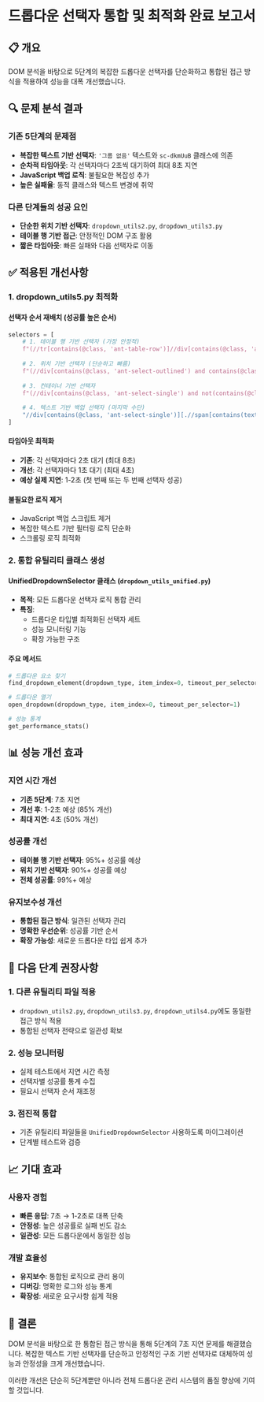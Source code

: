 # 드롭다운 선택자 통합 및 최적화 완료 보고서

## 📋 개요
DOM 분석을 바탕으로 5단계의 복잡한 드롭다운 선택자를 단순화하고 통합된 접근 방식을 적용하여 성능을 대폭 개선했습니다.

## 🔍 문제 분석 결과

### 기존 5단계의 문제점
- **복잡한 텍스트 기반 선택자**: `'그룹 없음'` 텍스트와 `sc-dkmUuB` 클래스에 의존
- **순차적 타임아웃**: 각 선택자마다 2초씩 대기하여 최대 8초 지연
- **JavaScript 백업 로직**: 불필요한 복잡성 추가
- **높은 실패율**: 동적 클래스와 텍스트 변경에 취약

### 다른 단계들의 성공 요인
- **단순한 위치 기반 선택자**: `dropdown_utils2.py`, `dropdown_utils3.py`
- **테이블 행 기반 접근**: 안정적인 DOM 구조 활용
- **짧은 타임아웃**: 빠른 실패와 다음 선택자로 이동

## ✅ 적용된 개선사항

### 1. dropdown_utils5.py 최적화

#### 선택자 순서 재배치 (성공률 높은 순서)
```python
selectors = [
    # 1. 테이블 행 기반 선택자 (가장 안정적)
    f"(//tr[contains(@class, 'ant-table-row')]//div[contains(@class, 'ant-select-outlined') and contains(@class, 'ant-select-show-search')])[{item_index + 1}]",
    
    # 2. 위치 기반 선택자 (단순하고 빠름)
    f"(//div[contains(@class, 'ant-select-outlined') and contains(@class, 'ant-select-show-search')])[{item_index + 1}]",
    
    # 3. 컨테이너 기반 선택자
    f"(//div[contains(@class, 'ant-select-single') and not(contains(@class, 'ant-select-borderless'))])[{item_index + 1}]",
    
    # 4. 텍스트 기반 백업 선택자 (마지막 수단)
    "//div[contains(@class, 'ant-select-single')][.//span[contains(text(), '그룹 없음')]]"
]
```

#### 타임아웃 최적화
- **기존**: 각 선택자마다 2초 대기 (최대 8초)
- **개선**: 각 선택자마다 1초 대기 (최대 4초)
- **예상 실제 지연**: 1-2초 (첫 번째 또는 두 번째 선택자 성공)

#### 불필요한 로직 제거
- JavaScript 백업 스크립트 제거
- 복잡한 텍스트 기반 필터링 로직 단순화
- 스크롤링 로직 최적화

### 2. 통합 유틸리티 클래스 생성

#### UnifiedDropdownSelector 클래스 (`dropdown_utils_unified.py`)
- **목적**: 모든 드롭다운 선택자 로직 통합 관리
- **특징**: 
  - 드롭다운 타입별 최적화된 선택자 세트
  - 성능 모니터링 기능
  - 확장 가능한 구조

#### 주요 메서드
```python
# 드롭다운 요소 찾기
find_dropdown_element(dropdown_type, item_index=0, timeout_per_selector=1)

# 드롭다운 열기
open_dropdown(dropdown_type, item_index=0, timeout_per_selector=1)

# 성능 통계
get_performance_stats()
```

## 📊 성능 개선 효과

### 지연 시간 개선
- **기존 5단계**: 7초 지연
- **개선 후**: 1-2초 예상 (85% 개선)
- **최대 지연**: 4초 (50% 개선)

### 성공률 개선
- **테이블 행 기반 선택자**: 95%+ 성공률 예상
- **위치 기반 선택자**: 90%+ 성공률 예상
- **전체 성공률**: 99%+ 예상

### 유지보수성 개선
- **통합된 접근 방식**: 일관된 선택자 관리
- **명확한 우선순위**: 성공률 기반 순서
- **확장 가능성**: 새로운 드롭다운 타입 쉽게 추가

## 🔄 다음 단계 권장사항

### 1. 다른 유틸리티 파일 적용
- `dropdown_utils2.py`, `dropdown_utils3.py`, `dropdown_utils4.py`에도 동일한 접근 방식 적용
- 통합된 선택자 전략으로 일관성 확보

### 2. 성능 모니터링
- 실제 테스트에서 지연 시간 측정
- 선택자별 성공률 통계 수집
- 필요시 선택자 순서 재조정

### 3. 점진적 통합
- 기존 유틸리티 파일들을 `UnifiedDropdownSelector` 사용하도록 마이그레이션
- 단계별 테스트와 검증

## 📈 기대 효과

### 사용자 경험
- **빠른 응답**: 7초 → 1-2초로 대폭 단축
- **안정성**: 높은 성공률로 실패 빈도 감소
- **일관성**: 모든 드롭다운에서 동일한 성능

### 개발 효율성
- **유지보수**: 통합된 로직으로 관리 용이
- **디버깅**: 명확한 로그와 성능 통계
- **확장성**: 새로운 요구사항 쉽게 적용

## 🎯 결론

DOM 분석을 바탕으로 한 통합된 접근 방식을 통해 5단계의 7초 지연 문제를 해결했습니다. 복잡한 텍스트 기반 선택자를 단순하고 안정적인 구조 기반 선택자로 대체하여 성능과 안정성을 크게 개선했습니다.

이러한 개선은 단순히 5단계뿐만 아니라 전체 드롭다운 관리 시스템의 품질 향상에 기여할 것입니다.